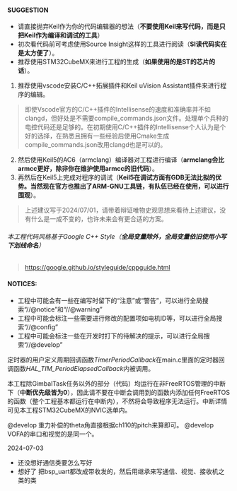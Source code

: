 #### SUGGESTION

- 请直接抛弃Keil作为你的代码编辑器的想法（**不要使用Keil来写代码，而是只把Keil作为编译和调试的工具**）
- 初次看代码前可考虑使用Source Insight这样的工具进行阅读（**SI读代码实在是太方便了**）。
- 推荐使用STM32CubeMX来进行工程的生成（**如果使用的是ST的芯片的话**）。
1. 推荐使用vscode安装C/C++拓展插件和Keil uVision Assistant插件来进行程序的编辑。
>即使Vscode官方的C/C++插件的Intellisense的速度和准确率并不如clangd，但好处是不需要compile_commands.json文件。处理单个兵种的电控代码还是足够的。在初期使用C/C++插件的Intellisense个人认为是个好的选择，在熟悉且拥有一些经验后使用Cmake生成compile_commands.json改用clangd也是可以的。
2. 然后使用Keil5的AC6（armclang）编译器对工程进行编译（**armclang会比armcc更好，除非你在维护使用armcc的旧代码**）。
3. 再然后在Keil5上完成对程序的调试（**Keil5在调试方面有GDB无法比拟的优势。当然现在官方也推出了ARM-GNU工具链，有队伍已经在使用，可以进行围观**）。
> 上述建议写于2024/07/01，请带着辩证唯物史观思想来看待上述建议，没有什么是一成不变的，也许未来会有更合适的方案。

###### 本工程代码风格基于Google C++ Style（**全局变量除外，全局变量依旧使用小写下划线命名**）
> <https://google.github.io/styleguide/cppguide.html>

#### NOTICES:

- 工程中可能会有一些在编写时留下的“注意”或“警告”，可以进行全局搜索“//@notice”和“//@warning”
- 工程中可能会标注一些需要进行修改的配置项如电机ID等，可以进行全局搜索“//@config”
- 工程中可能会标注一些在开发时打下的待解决的提示，可以进行全局搜索“//@develop”

定时器的用户定义周期回调函数*TimerPeriodCallback*在main.c里面的定时器回调函数*HAL_TIM_PeriodElapsedCallback*内被调用。

本工程除GimbalTask任务以外的部分（代码）均运行在非FreeRTOS管理的中断下（**中断优先级皆为0**），因此请不要在中断会调用到的函数内添加任何FreeRTOS的函数（整个工程基本都运行在中断内），不然将会导致程序无法运行。中断详情可见本工程STM32CubeMX的NVIC选单内。

@develop 重力补偿的theta角直接根据ch110的pitch来算即可。
@develop VOFA的串口和视觉的是同一个。

2024-07-03 
- 还没想好通信类要怎么写好
- 想好了 把bsp_uart都改成带收发的，然后用继承来写通信、视觉、接收机之类的类